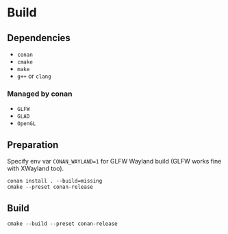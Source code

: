 # Build

## Dependencies

- `conan`
- `cmake`
- `make`
- `g++` or `clang`

### Managed by conan

- `GLFW`
- `GLAD`
- `OpenGL`

## Preparation

Specify env var `CONAN_WAYLAND=1` for GLFW Wayland build (GLFW works fine with XWayland too).

```
conan install . --build=missing
cmake --preset conan-release
```

## Build

```
cmake --build --preset conan-release
```

